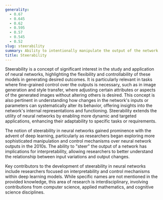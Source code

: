 ```yaml
---
generality:
  - 0.67
  - 0.645
  - 0.62
  - 0.595
  - 0.57
  - 0.545
  - 0.52
slug: steerability
summary: Ability to intentionally manipulate the output of the network in a specific direction by applying predetermined modifications to its inputs or parameters.
title: Steerability
---
```


Steerability is a concept of significant interest in the study and application of neural networks, highlighting the flexibility and controllability of these models in generating desired outcomes. It is particularly relevant in tasks where fine-grained control over the outputs is necessary, such as in image generation and style transfer, where adjusting certain attributes or aspects of the generated images without altering others is desired. This concept is also pertinent in understanding how changes in the network's inputs or parameters can systematically alter its behavior, offering insights into the network's internal representations and functioning. Steerability extends the utility of neural networks by enabling more dynamic and targeted applications, enhancing their adaptability to specific tasks or requirements.

The notion of steerability in neural networks gained prominence with the advent of deep learning, particularly as researchers began exploring more sophisticated manipulation and control mechanisms over neural network outputs in the 2010s. The ability to "steer" the output of a network has implications for interpretability, allowing researchers to better understand the relationship between input variations and output changes.

Key contributors to the development of steerability in neural networks include researchers focused on interpretability and control mechanisms within deep learning models. While specific names are not mentioned in the provided knowledge, this area of research is interdisciplinary, involving contributions from computer science, applied mathematics, and cognitive science disciplines.
